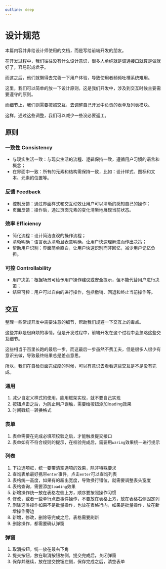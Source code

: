 ```yaml
---
outline: deep
---
```


# 设计规范

本篇内容并非给设计师使用的文档，而是写给前端开发的朋友。

在开发过程中，我们往往没有什么设计意识，很多人单纯就是调通接口就算是做就好了，容易形成岔子。

而这之后，他们就懒得去完善一下用户体验，导致使用者频频吐槽系统难用。

这里，我们可以简单的放一下设计原则，这是我们开发中，涉及到交互时候主要需要遵守的原则。

而细节上，我们则需要按照交互，去调整自己开发中负责的表单及列表模块。

这样，通过这些调整，我们可以减少一些没必要返工。



## 原则

### 一致性 Consistency

- 与现实生活一致：与现实生活的流程、逻辑保持一致，遵循用户习惯的语言和概念；
- 在界面中一致：所有的元素和结构需保持一致，比如：设计样式、图标和文本、元素的位置等。

### 反馈 Feedback

- 控制反馈：通过界面样式和交互动效让用户可以清晰的感知自己的操作；
- 页面反馈：操作后，通过页面元素的变化清晰地展现当前状态。

### 效率 Efficiency

- 简化流程：设计简洁直观的操作流程；
- 清晰明确：语言表达清晰且表意明确，让用户快速理解进而作出决策；
- 帮助用户识别：界面简单直白，让用户快速识别而非回忆，减少用户记忆负担。

### 可控 Controllability

- 用户决策：根据场景可给予用户操作建议或安全提示，但不能代替用户进行决策；
- 结果可控：用户可以自由的进行操作，包括撤销、回退和终止当前操作等。





## 交互

整理一些常规开发中需要注意的细节，帮助我们规避一下交互上的毒点。

这些并非是很麻烦的事情，但是开发过程中，前端开发在这个过程中会忽略这些交互细节。

这些相当于百里长跑的最后一步，而这最后一步虽然不费工夫，但是很多人很少有意识去做，导致最终结果总是差点意思。

所以，我们在自检页面完成度的时候，可以有意识去看看这些交互是不是没有完成。



### 通用

1. 减少自定义样式的使用，能用框架实现，就不要自己实现
2. 按钮点击之后，为防止用户误触，需要给按钮添加loading效果
3. 时间戳统一转换格式



### 表单

1. 表单需要在完成必填项校验之后，才能触发提交接口
2. 表单如有不符合规则的提示，在校验完成后，需要用`waring`效果统一进行提示



### 列表

1. 下拉选项框，统一要带清空选项的效果，除非特殊要求
2. 查询表单最好携带`enter`事件，点击`enter`可以查询列表
3. 表格统一高度，如果有的超出宽度，导致换行错位，就需要调整表头宽度
4. 表格查询，需要添加`loading`效果
5. 新增操作统一放在表格左侧上方，顺序要按照操作习惯
6. 修改，或者一些单行点击事件操作，不要放在表格上方，放在表格右侧固定列
7. 删除这类操作如果不是批量操作，也放在表格行内，如果是批量操作，放在新增操作旁边
8. 新增，修改，删除等完成之后，表格需要刷新
9. 删除操作，都需要确认弹窗



### 弹窗

1. 取消按钮，统一放在最右下角
2. 提交按钮，放在取消按钮左侧，提交完成后，关闭弹窗
3. 保存并继续，放在提交按钮左侧，保存完成之后，清空表单